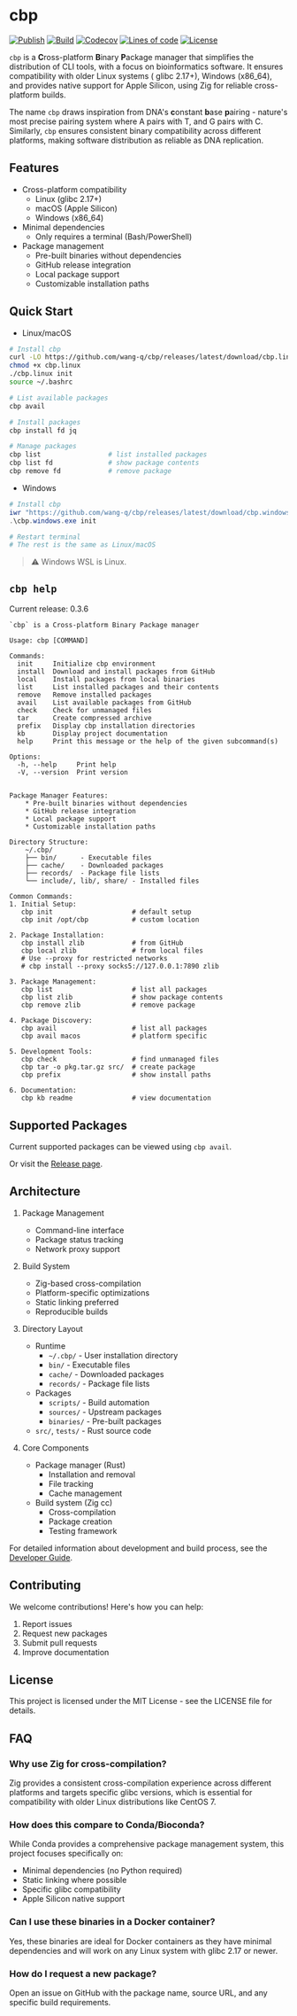 # cbp

[![Publish](https://github.com/wang-q/cbp/actions/workflows/publish.yml/badge.svg)](https://github.com/wang-q/cbp/actions)
[![Build](https://github.com/wang-q/cbp/actions/workflows/build.yml/badge.svg)](https://github.com/wang-q/cbp/actions)
[![Codecov](https://img.shields.io/codecov/c/github/wang-q/cbp/main.svg)](https://codecov.io/github/wang-q/cbp?branch=main)
[![Lines of code](https://www.aschey.tech/tokei/github/wang-q/cbp)](https://github.com//wang-q/cbp)
[![License](https://img.shields.io/github/license/wang-q/builds)](https://github.com/wang-q/builds/blob/main/LICENSE)

`cbp` is a **C**ross-platform **B**inary **P**ackage manager that simplifies the distribution of CLI
tools, with a focus on bioinformatics software. It ensures compatibility with older Linux systems (
glibc 2.17+), Windows (x86_64), and provides native support for Apple Silicon, using Zig for
reliable cross-platform builds.

The name `cbp` draws inspiration from DNA's **c**onstant **b**ase **p**airing - nature's most
precise pairing system where A pairs with T, and G pairs with C. Similarly, `cbp` ensures consistent
binary compatibility across different platforms, making software distribution as reliable as DNA
replication.

## Features

* Cross-platform compatibility
    - Linux (glibc 2.17+)
    - macOS (Apple Silicon)
    - Windows (x86_64)
* Minimal dependencies
    - Only requires a terminal (Bash/PowerShell)
* Package management
    - Pre-built binaries without dependencies
    - GitHub release integration
    - Local package support
    - Customizable installation paths

## Quick Start

* Linux/macOS

```bash
# Install cbp
curl -LO https://github.com/wang-q/cbp/releases/latest/download/cbp.linux
chmod +x cbp.linux
./cbp.linux init
source ~/.bashrc

# List available packages
cbp avail

# Install packages
cbp install fd jq

# Manage packages
cbp list                 # list installed packages
cbp list fd              # show package contents
cbp remove fd            # remove package

```

* Windows

```powershell
# Install cbp
iwr "https://github.com/wang-q/cbp/releases/latest/download/cbp.windows.exe" -OutFile cbp.windows.exe
.\cbp.windows.exe init

# Restart terminal
# The rest is the same as Linux/macOS

```

> ⚠️ Windows WSL is Linux.

## `cbp help`

Current release: 0.3.6

```text
`cbp` is a Cross-platform Binary Package manager

Usage: cbp [COMMAND]

Commands:
  init     Initialize cbp environment
  install  Download and install packages from GitHub
  local    Install packages from local binaries
  list     List installed packages and their contents
  remove   Remove installed packages
  avail    List available packages from GitHub
  check    Check for unmanaged files
  tar      Create compressed archive
  prefix   Display cbp installation directories
  kb       Display project documentation
  help     Print this message or the help of the given subcommand(s)

Options:
  -h, --help     Print help
  -V, --version  Print version


Package Manager Features:
    * Pre-built binaries without dependencies
    * GitHub release integration
    * Local package support
    * Customizable installation paths

Directory Structure:
    ~/.cbp/
    ├── bin/      - Executable files
    ├── cache/    - Downloaded packages
    ├── records/  - Package file lists
    └── include/, lib/, share/ - Installed files

Common Commands:
1. Initial Setup:
   cbp init                    # default setup
   cbp init /opt/cbp           # custom location

2. Package Installation:
   cbp install zlib            # from GitHub
   cbp local zlib              # from local files
   # Use --proxy for restricted networks
   # cbp install --proxy socks5://127.0.0.1:7890 zlib

3. Package Management:
   cbp list                    # list all packages
   cbp list zlib               # show package contents
   cbp remove zlib             # remove package

4. Package Discovery:
   cbp avail                   # list all packages
   cbp avail macos             # platform specific

5. Development Tools:
   cbp check                   # find unmanaged files
   cbp tar -o pkg.tar.gz src/  # create package
   cbp prefix                  # show install paths

6. Documentation:
   cbp kb readme               # view documentation

```

## Supported Packages

Current supported packages can be viewed using `cbp avail`.

Or visit the [Release page](https://github.com/wang-q/cbp/releases/tag/Binaries).

## Architecture

1. Package Management
    * Command-line interface
    * Package status tracking
    * Network proxy support

2. Build System
    * Zig-based cross-compilation
    * Platform-specific optimizations
    * Static linking preferred
    * Reproducible builds

3. Directory Layout
    * Runtime
        - `~/.cbp/`  - User installation directory
        - `bin/`     - Executable files
        - `cache/`   - Downloaded packages
        - `records/` - Package file lists
    * Packages
        - `scripts/` - Build automation
        - `sources/` - Upstream packages
        - `binaries/` - Pre-built packages
    * `src/`, `tests/` - Rust source code

4. Core Components
    * Package manager (Rust)
        - Installation and removal
        - File tracking
        - Cache management
    * Build system (Zig cc)
        - Cross-compilation
        - Package creation
        - Testing framework

For detailed information about development and build process, see
the [Developer Guide](doc/developer.md).

## Contributing

We welcome contributions! Here's how you can help:

1. Report issues
2. Request new packages
3. Submit pull requests
4. Improve documentation

## License

This project is licensed under the MIT License - see the LICENSE file for details.

## FAQ

### Why use Zig for cross-compilation?

Zig provides a consistent cross-compilation experience across different platforms and targets
specific glibc versions, which is essential for compatibility with older Linux distributions like
CentOS 7.

### How does this compare to Conda/Bioconda?

While Conda provides a comprehensive package management system, this project focuses specifically
on:

- Minimal dependencies (no Python required)
- Static linking where possible
- Specific glibc compatibility
- Apple Silicon native support

### Can I use these binaries in a Docker container?

Yes, these binaries are ideal for Docker containers as they have minimal dependencies and will work
on any Linux system with glibc 2.17 or newer.

### How do I request a new package?

Open an issue on GitHub with the package name, source URL, and any specific build requirements.
